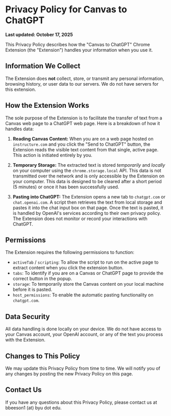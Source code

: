 # Privacy Policy for Canvas to ChatGPT

**Last updated: October 17, 2025**

This Privacy Policy describes how the "Canvas to ChatGPT" Chrome Extension (the "Extension") handles your information when you use it.

## Information We Collect

The Extension does **not** collect, store, or transmit any personal information, browsing history, or user data to our servers. We do not have servers for this extension.

## How the Extension Works

The sole purpose of the Extension is to facilitate the transfer of text from a Canvas web page to a ChatGPT web page. Here is a breakdown of how it handles data:

1.  **Reading Canvas Content:** When you are on a web page hosted on `instructure.com` and you click the "Send to ChatGPT" button, the Extension reads the visible text content from that single, active page. This action is initiated entirely by you.

2.  **Temporary Storage:** The extracted text is stored *temporarily* and *locally* on your computer using the `chrome.storage.local` API. This data is not transmitted over the network and is only accessible by the Extension on your computer. This data is designed to be cleared after a short period (5 minutes) or once it has been successfully used.

3.  **Pasting into ChatGPT:** The Extension opens a new tab to `chatgpt.com` or `chat.openai.com`. A script then retrieves the text from local storage and pastes it into the chat input box on that page. Once the text is pasted, it is handled by OpenAI's services according to their own privacy policy. The Extension does not monitor or record your interactions with ChatGPT.

## Permissions

The Extension requires the following permissions to function:
*   `activeTab` / `scripting`: To allow the script to run on the active page to extract content when you click the extension button.
*   `tabs`: To identify if you are on a Canvas or ChatGPT page to provide the correct button in the popup.
*   `storage`: To temporarily store the Canvas content on your local machine before it is pasted.
*   `host_permissions`: To enable the automatic pasting functionality on `chatgpt.com`.

## Data Security

All data handling is done locally on your device. We do not have access to your Canvas account, your OpenAI account, or any of the text you process with the Extension.

## Changes to This Policy

We may update this Privacy Policy from time to time. We will notify you of any changes by posting the new Privacy Policy on this page.

## Contact Us

If you have any questions about this Privacy Policy, please contact us at bbeeson1 (at) byu dot edu.
